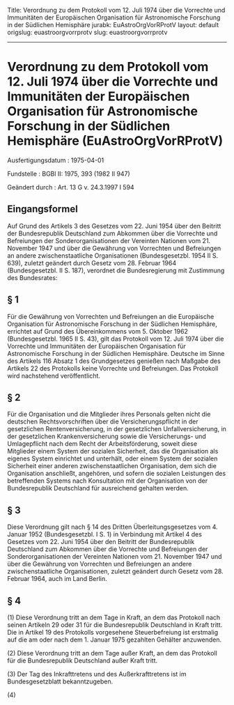 Title: Verordnung zu dem Protokoll vom 12. Juli 1974 über die Vorrechte und Immunitäten
  der Europäischen Organisation für Astronomische Forschung in der Südlichen Hemisphäre
jurabk: EuAstroOrgVorRProtV
layout: default
origslug: euastroorgvorrprotv
slug: euastroorgvorrprotv

---

# Verordnung zu dem Protokoll vom 12. Juli 1974 über die Vorrechte und Immunitäten der Europäischen Organisation für Astronomische Forschung in der Südlichen Hemisphäre (EuAstroOrgVorRProtV)

Ausfertigungsdatum
:   1975-04-01

Fundstelle
:   BGBl II: 1975, 393 (1982 II 947)

Geändert durch
:   Art. 13 G v. 24.3.1997 I 594


## Eingangsformel

Auf Grund des Artikels 3 des Gesetzes vom 22. Juni 1954 über den
Beitritt der Bundesrepublik Deutschland zum Abkommen über die
Vorrechte und Befreiungen der Sonderorganisationen der Vereinten
Nationen vom 21. November 1947 und über die Gewährung von Vorrechten
und Befreiungen an andere zwischenstaatliche Organisationen
(Bundesgesetzbl. 1954 II S. 639), zuletzt geändert durch Gesetz vom
28\. Februar 1964 (Bundesgesetzbl. II S. 187), verordnet die
Bundesregierung mit Zustimmung des Bundesrates:


## § 1

Für die Gewährung von Vorrechten und Befreiungen an die Europäische
Organisation für Astronomische Forschung in der Südlichen Hemisphäre,
errichtet auf Grund des Übereinkommens vom 5. Oktober 1962
(Bundesgesetzbl. 1965 II S. 43), gilt das Protokoll vom 12. Juli 1974
über die Vorrechte und Immunitäten der Europäischen Organisation für
Astronomische Forschung in der Südlichen Hemisphäre. Deutsche im Sinne
des Artikels 116 Absatz 1 des Grundgesetzes genießen nach Maßgabe des
Artikels 22 des Protokolls keine Vorrechte und Befreiungen. Das
Protokoll wird nachstehend veröffentlicht.


## § 2

Für die Organisation und die Mitglieder ihres Personals gelten nicht
die deutschen Rechtsvorschriften über die Versicherungspflicht in der
gesetzlichen Rentenversicherung, in der gesetzlichen
Unfallversicherung, in der gesetzlichen Krankenversicherung sowie die
Versicherungs- und Umlagepflicht nach dem Recht der Arbeitsförderung,
soweit diese Mitglieder einem System der sozialen Sicherheit, das die
Organisation als eigenes System einrichtet und unterhält, oder einem
System der sozialen Sicherheit einer anderen zwischenstaatlichen
Organisation, dem sich die Organisation anschließt, angehören, und
sofern die sozialen Leistungen des betreffenden Systems nach
Konsultation mit der Organisation von der Bundesrepublik Deutschland
für ausreichend gehalten werden.


## § 3

Diese Verordnung gilt nach § 14 des Dritten Überleitungsgesetzes vom
4\. Januar 1952 (Bundesgesetzbl. I S. 1) in Verbindung mit Artikel 4
des Gesetzes vom 22. Juni 1954 über den Beitritt der Bundesrepublik
Deutschland zum Abkommen über die Vorrechte und Befreiungen der
Sonderorganisationen der Vereinten Nationen vom 21. November 1947 und
über die Gewährung von Vorrechten und Befreiungen an andere
zwischenstaatliche Organisationen, zuletzt geändert durch Gesetz vom
28\. Februar 1964, auch im Land Berlin.


## § 4

(1) Diese Verordnung tritt an dem Tage in Kraft, an dem das Protokoll
nach seinen Artikeln 29 oder 31 für die Bundesrepublik Deutschland in
Kraft tritt. Die in Artikel 19 des Protokolls vorgesehene
Steuerbefreiung ist erstmalig auf die am oder nach dem 1. Januar 1975
gezahlten Gehälter anzuwenden.

(2) Diese Verordnung tritt an dem Tage außer Kraft, an dem das
Protokoll für die Bundesrepublik Deutschland außer Kraft tritt.

(3) Der Tag des Inkrafttretens und des Außerkrafttretens ist im
Bundesgesetzblatt bekanntzugeben.

(4)

